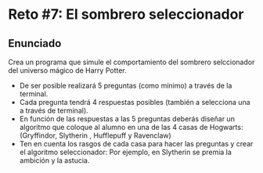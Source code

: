 # Reto #7: El sombrero seleccionador

## Enunciado

Crea un programa que simule el comportamiento del sombrero selccionador del universo mágico de Harry Potter.

- De ser posible realizará 5 preguntas (como mínimo) a través de la terminal.
- Cada pregunta tendrá 4 respuestas posibles (también a selecciona una a través de terminal).
- En función de las respuestas a las 5 preguntas deberás diseñar un algoritmo que coloque al alumno en una de las 4 casas de Hogwarts: (Gryffindor, Slytherin , Hufflepuff y Ravenclaw)
- Ten en cuenta los rasgos de cada casa para hacer las preguntas y crear el algoritmo seleccionador: Por ejemplo, en Slytherin se premia la ambición y la astucia.
